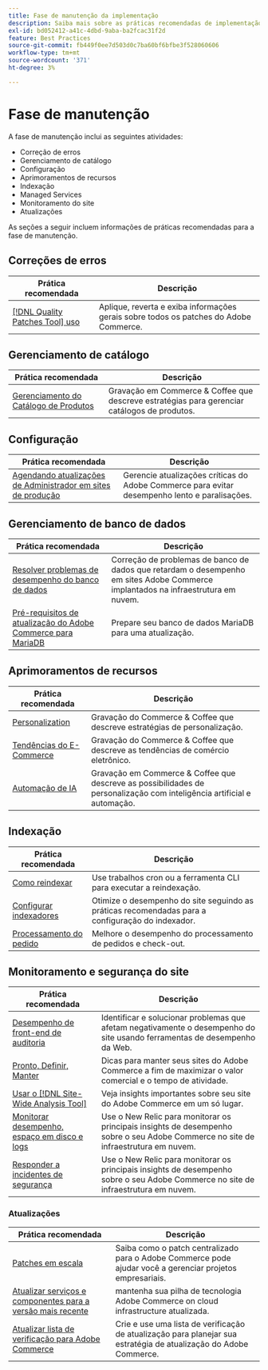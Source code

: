 ```yaml
---
title: Fase de manutenção da implementação
description: Saiba mais sobre as práticas recomendadas de implementação para a fase de manutenção de projetos do Adobe Commerce.
exl-id: bd052412-a41c-4dbd-9aba-ba2fcac31f2d
feature: Best Practices
source-git-commit: fb449f0ee7d503d0c7ba60bf6bfbe3f528060606
workflow-type: tm+mt
source-wordcount: '371'
ht-degree: 3%

---
```


# Fase de manutenção

A fase de manutenção inclui as seguintes atividades:

- Correção de erros
- Gerenciamento de catálogo
- Configuração
- Aprimoramentos de recursos
- Indexação
- Managed Services
- Monitoramento do site
- Atualizações

As seções a seguir incluem informações de práticas recomendadas para a fase de manutenção.

## Correções de erros

| Prática recomendada | Descrição |
|-----------------------------------------------------------------------------------|-------------------------------------------------------------------------------|
| [[!DNL Quality Patches Tool] uso](../../../tools/quality-patches-tool/usage.md) | Aplique, reverta e exiba informações gerais sobre todos os patches do Adobe Commerce. |

## Gerenciamento de catálogo

| Prática recomendada | Descrição |
|------------------------------------------------------------------------------------------------------------------------------------------------------------------|--------------------------------------------------------------------------------------|
| [Gerenciamento do Catálogo de Produtos](https://www.gotostage.com/channel/fca90f7960be436f9b849215d9e06026/recording/2eea2782fc874047a020391000519f8b/watch?source=CHANNEL) | Gravação em Commerce &amp; Coffee que descreve estratégias para gerenciar catálogos de produtos. |

## Configuração

| Prática recomendada | Descrição |
|-------------------------------------------------------------------------------------------|---------------------------------------------------------------------------------|
| [Agendando atualizações de Administrador em sites de produção](scheduling-admin-updates-in-production.md) | Gerencie atualizações críticas do Adobe Commerce para evitar desempenho lento e paralisações. |

## Gerenciamento de banco de dados

| Prática recomendada | Descrição |
|--------------------------------------------------------------------------------------------------------|-----------------------------------------------------------------------------------------------------|
| [Resolver problemas de desempenho do banco de dados&#x200B;](resolve-database-performance-issues.md) | Correção de problemas de banco de dados que retardam o desempenho em sites Adobe Commerce implantados na infraestrutura em nuvem. |
| [Pré-requisitos de atualização do Adobe Commerce para MariaDB&#x200B;](mariadb-upgrade.md) | Prepare seu banco de dados MariaDB para uma atualização. |

## Aprimoramentos de recursos

| Prática recomendada | Descrição |
|---------------------------------------------------------------------------------------------------------------------------------------------------------|-----------------------------------------------------------------------------------------------------------------------|
| [Personalization](https://www.gotostage.com/channel/fca90f7960be436f9b849215d9e06026/recording/e218545a77de490fb5102eca07d0580a/watch?source=CHANNEL) | Gravação do Commerce &amp; Coffee que descreve estratégias de personalização. |
| [Tendências do E-Commerce](https://www.gotostage.com/channel/fca90f7960be436f9b849215d9e06026/recording/9a772468d7b64409a3d5dff4d67e656d/watch?source=CHANNEL) | Gravação do Commerce &amp; Coffee que descreve as tendências de comércio eletrônico. |
| [Automação de IA](https://www.gotostage.com/channel/fca90f7960be436f9b849215d9e06026/recording/27ae23699c2847be981a23ca098e548f/watch?source=CHANNEL) | Gravação em Commerce &amp; Coffee que descreve as possibilidades de personalização com inteligência artificial e automação. |

## Indexação

| Prática recomendada | Descrição |
|------------------------------------------------------------------------------------------------------------|----------------------------------------------------------------------------------|
| [Como reindexar](https://developer.adobe.com/commerce/php/development/components/indexing/#how-to-reindex) | Use trabalhos cron ou a ferramenta CLI para executar a reindexação. |
| [Configurar indexadores&#x200B;](indexer-configuration.md) | Otimize o desempenho do site seguindo as práticas recomendadas para a configuração do indexador. |
| [Processamento do pedido](order-processing-configuration.md) | Melhore o desempenho do processamento de pedidos e check-out. |

## Monitoramento e segurança do site

| Prática recomendada | Descrição |
|-------------------------------------------------------------------------------------------------------------------------------------------------|-----------------------------------------------------------------------------------------------------------|
| [Desempenho de front-end de auditoria](frontend-performance.md) | Identificar e solucionar problemas que afetam negativamente o desempenho do site usando ferramentas de desempenho da Web. |
| [Pronto, Definir, Manter](https://business.adobe.com/blog/basics/ready-set-maintain) | Dicas para manter seus sites do Adobe Commerce a fim de maximizar o valor comercial e o tempo de atividade. |
| [Usar o [!DNL Site-Wide Analysis Tool]](../../../tools/site-wide-analysis-tool/intro.md#integrations-with-other-adobe-commerce-support-tools) | Veja insights importantes sobre seu site do Adobe Commerce em um só lugar. |
| [Monitorar desempenho, espaço em disco e logs](https://experienceleague.adobe.com/docs/commerce-cloud-service/user-guide/monitor/performance.html?lang=pt-BR) | Use o New Relic para monitorar os principais insights de desempenho sobre o seu Adobe Commerce no site de infraestrutura em nuvem. |
| [Responder a incidentes de segurança](respond-to-security-incident.md) | Use o New Relic para monitorar os principais insights de desempenho sobre o seu Adobe Commerce no site de infraestrutura em nuvem. |

### Atualizações

| Prática recomendada | Descrição |
|-----------------------------------------------------------------------|--------------------------------------------------------------------------------------------|
| [Patches em escala](patching-at-scale.md) | Saiba como o patch centralizado para o Adobe Commerce pode ajudar você a gerenciar projetos empresariais. |
| [Atualizar serviços e componentes para a versão mais recente&#x200B;](update-services.md) | mantenha sua pilha de tecnologia Adobe Commerce on cloud infrastructure atualizada. |
| [Atualizar lista de verificação para Adobe Commerce&#x200B;](upgrade-checklist.md) | Crie e use uma lista de verificação de atualização para planejar sua estratégia de atualização do Adobe Commerce. |

